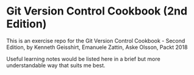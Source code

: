 # Git Version Control Cookbook (2nd Edition)

This is an exercise repo for the Git Version Control Cookbook - Second Edition, by Kenneth Geisshirt, Emanuele Zattin, Aske Olsson, Packt 2018

Useful learning notes would be listed here in a brief but more understandable way that suits me best.

